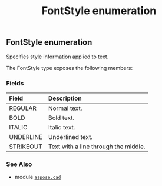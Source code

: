 ﻿---
title: FontStyle enumeration
second_title: Aspose.CAD for Python via .NET API References
description: 
type: docs
weight: 650
url: /aspose.cad/fontstyle/
is_root: false
---

## FontStyle enumeration

Specifies style information applied to text.



The FontStyle type exposes the following members:

### Fields
| Field | Description |
| :- | :- |
| REGULAR | Normal text. |
| BOLD | Bold text. |
| ITALIC | Italic text. |
| UNDERLINE | Underlined text. |
| STRIKEOUT | Text with a line through the middle. |



### See Also
* module [`aspose.cad`](..)
